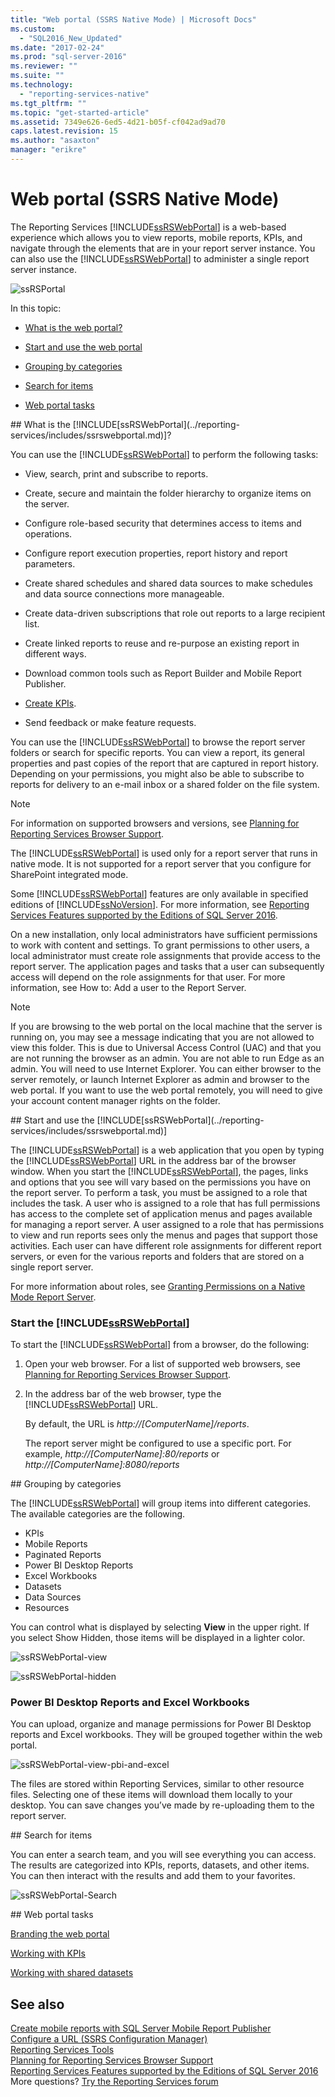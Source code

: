 ```yaml
---
title: "Web portal (SSRS Native Mode) | Microsoft Docs"
ms.custom: 
  - "SQL2016_New_Updated"
ms.date: "2017-02-24"
ms.prod: "sql-server-2016"
ms.reviewer: ""
ms.suite: ""
ms.technology: 
  - "reporting-services-native"
ms.tgt_pltfrm: ""
ms.topic: "get-started-article"
ms.assetid: 7349e626-6ed5-4d21-b05f-cf042ad9ad70
caps.latest.revision: 15
ms.author: "asaxton"
manager: "erikre"
---
```

# Web portal (SSRS Native Mode)
The Reporting Services [!INCLUDE[ssRSWebPortal](../reporting-services/includes/ssrswebportal.md)] is a web-based experience which allows you to view reports, mobile reports, KPIs, and navigate through the elements that are in your report server instance. You can also use the [!INCLUDE[ssRSWebPortal](../reporting-services/includes/ssrswebportal.md)] to administer a single report server instance.  
  
![ssRSPortal](../reporting-services/media/ssrsportal.png)  
  
In this topic:  
  
-   [What is the web portal?](#whatisportal)  
  
-   [Start and use the web portal](#startanduse)  
  
-   [Grouping by categories](#categories)  
  
-   [Search for items](#search)  
  
-   [Web portal tasks](#tasks)  
  
<a name="whatisportal"/>  
## What is the [!INCLUDE[ssRSWebPortal](../reporting-services/includes/ssrswebportal.md)]?  
  
You can use the [!INCLUDE[ssRSWebPortal](../reporting-services/includes/ssrswebportal.md)] to perform the following tasks:  
  
-   View, search, print and subscribe to reports.  
  
-   Create, secure and maintain the folder hierarchy to organize items on the server.  
  
-   Configure role-based security that determines access to items and operations.  
  
-   Configure report execution properties, report history and report parameters.  
  
-   Create shared schedules and shared data sources to make schedules and data source connections more manageable.  
  
-   Create data-driven subscriptions that role out reports to a large recipient list.  
  
-   Create linked reports to reuse and re-purpose an existing report in different ways.  
  
-   Download common tools such as Report Builder and Mobile Report Publisher.  
  
-   [Create KPIs](../reporting-services/working-with-kpis-in-reporting-services.md).  
  
-   Send feedback or make feature requests.  
  
You can use the [!INCLUDE[ssRSWebPortal](../reporting-services/includes/ssrswebportal.md)] to browse the report server folders or search for specific reports. You can view a report, its general properties and past copies of the report that are captured in report history. Depending on your permissions, you might also be able to subscribe to reports for delivery to an e-mail inbox or a shared folder on the file system.  
  
> [!NOTE]
> For information on supported browsers and versions, see [Planning for Reporting Services Browser Support](../reporting-services/browser-support-for-reporting-services-and-power-view.md).  
  
The [!INCLUDE[ssRSWebPortal](../reporting-services/includes/ssrswebportal.md)] is used only for a report server that runs in native mode. It is not supported for a report server that you configure for SharePoint integrated mode.  
  
Some [!INCLUDE[ssRSWebPortal](../reporting-services/includes/ssrswebportal.md)] features are only available in specified editions of [!INCLUDE[ssNoVersion](../reporting-services/includes/ssnoversion.md)]. For more information, see [Reporting Services Features supported by the Editions of SQL Server 2016](../reporting-services/reporting-services-features-supported-by-the-editions-of-sql-server-2016.md).  
  
On a new installation, only local administrators have sufficient permissions to work with content and settings. To grant permissions to other users, a local administrator must create role assignments that provide access to the report server. The application pages and tasks that a user can subsequently access will depend on the role assignments for that user. For more information, see How to: Add a user to the Report Server. 
  
> [!NOTE]
> If you are browsing to the web portal on the local machine that the server is running on, you may see a message indicating that you are not allowed to view this folder. This is due to Universal Access Control (UAC) and that you are not running the browser as an admin. You are not able to run Edge as an admin. You will need to use Internet Explorer. You can either browser to the server remotely, or launch Internet Explorer as admin and browser to the web portal. If you want to use the web portal remotely, you will need to give your account content manager rights on the folder.  
  
<a name="startanduse"/>  
## Start and use the [!INCLUDE[ssRSWebPortal](../reporting-services/includes/ssrswebportal.md)]  
  
The [!INCLUDE[ssRSWebPortal](../reporting-services/includes/ssrswebportal.md)] is a web application that you open by typing the [!INCLUDE[ssRSWebPortal](../reporting-services/includes/ssrswebportal.md)] URL in the address bar of the browser window. When you start the [!INCLUDE[ssRSWebPortal](../reporting-services/includes/ssrswebportal.md)], the pages, links and options that you see will vary based on the permissions you have on the report server. To perform a task, you must be assigned to a role that includes the task.  A user who is assigned to a role that has full permissions has access to the complete set of application menus and pages available for managing a report server. A user assigned to a role that has permissions to view and run reports sees only the menus and pages that support those activities. Each user can have different role assignments for different report servers, or even for the various reports and folders that are stored on a single report server.  
  
For more information about roles, see [Granting Permissions on a Native Mode Report Server](../reporting-services/security/granting-permissions-on-a-native-mode-report-server.md).  
  
### Start the [!INCLUDE[ssRSWebPortal](../reporting-services/includes/ssrswebportal.md)]  
To start the [!INCLUDE[ssRSWebPortal](../reporting-services/includes/ssrswebportal.md)] from a browser, do the following:  
  
1.  Open your web browser. For a list of supported web browsers, see [Planning for Reporting Services Browser Support](../reporting-services/browser-support-for-reporting-services-and-power-view.md).  
  
2.  In the address bar of the web browser, type the [!INCLUDE[ssRSWebPortal](../reporting-services/includes/ssrswebportal.md)] URL.  
  
    By default, the URL is *http://[ComputerName]/reports*.  
  
    The report server might be configured to use a specific port. For example, *http://[ComputerName]:80/reports* or *http://[ComputerName]:8080/reports*  
  
<a name="categories">  
## Grouping by categories  
  
The [!INCLUDE[ssRSWebPortal](../reporting-services/includes/ssrswebportal.md)] will group items into different categories. The available categories are the following.  
  
-   KPIs  
-   Mobile Reports  
-   Paginated Reports  
-   Power BI Desktop Reports  
-   Excel Workbooks  
-   Datasets  
-   Data Sources  
-   Resources  
  
You can control what is displayed by selecting **View** in the upper right. If you select Show Hidden, those items will be displayed in a lighter color.  
  
![ssRSWebPortal-view](../reporting-services/media/ssrswebportal-view.png)  
  
![ssRSWebPortal-hidden](../reporting-services/media/ssrswebportal-hidden.png)  
   
### Power BI Desktop Reports and Excel Workbooks  
  
You can upload, organize and manage permissions for Power BI Desktop reports and Excel workbooks. They will be grouped together within the web portal.  
  
![ssRSWebPortal-view-pbi-and-excel](../reporting-services/media/ssrswebportal-view-pbi-and-excel.png)  
   
The files are stored within Reporting Services, similar to other resource files. Selecting one of these items will download them locally to your desktop. You can save changes you’ve made by re-uploading them to the report server.  
  
<a name="search">  
## Search for items  
  
You can enter a search team, and you will see everything you can access. The results are categorized into KPIs, reports, datasets, and other items. You can then interact with the results and add them to your favorites.  
  
![ssRSWebPortal-Search](../reporting-services/media/ssrswebportal-search.png)  
  
<a name="tasks">  
## Web portal tasks  
  
[Branding the web portal](../reporting-services/branding-the-web-portal.md)  

[Working with KPIs](../reporting-services/working-with-kpis-in-reporting-services.md)
  
[Working with shared datasets](Working%20with%20shared%20datasets%20(web%20portal).md)  
  
## See also

[Create mobile reports with SQL Server Mobile Report Publisher](../reporting-services/mobile-reports/create-mobile-reports-with-sql-server-mobile-report-publisher.md)  
[Configure a URL (SSRS Configuration Manager)](../reporting-services/install/windows/configure-a-url-ssrs-configuration-manager.md)  
[Reporting Services Tools](../reporting-services/tools/reporting-services-tools.md)  
[Planning for Reporting Services Browser Support](../reporting-services/browser-support-for-reporting-services-and-power-view.md)  
[Reporting Services Features supported by the Editions of SQL Server 2016](../reporting-services/reporting-services-features-supported-by-the-editions-of-sql-server-2016.md)  
More questions? [Try the Reporting Services forum](http://go.microsoft.com/fwlink/?LinkId=620231)
  
  
